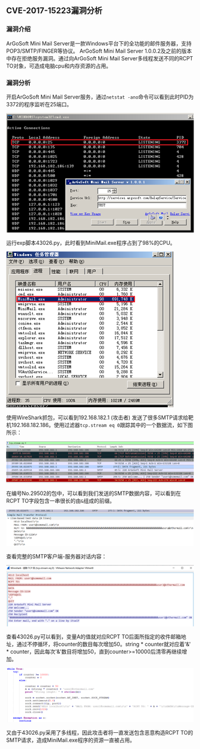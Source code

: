 ## CVE-2017-15223漏洞分析

### 漏洞介绍

ArGoSoft Mini Mail Server是一款Windows平台下的全功能的邮件服务器，支持POP3/SMTP/FINGER等协议。 ArGoSoft Mini Mail Server 1.0.0.2及之前的版本中存在拒绝服务漏洞。通过向ArGoSoft Mini Mail Server多线程发送不同的RCPT TO对象，可造成电脑cpu和内存资源的占用。

### 漏洞分析

开启ArGoSoft Mini Mail Server服务，通过`netstat -ano`命令可以看到此时PID为3372的程序监听在25端口。

![](img/1.PNG)

运行exp脚本43026.py，此时看到MiniMail.exe程序占到了98%的CPU。

![](img/2.PNG)

使用WireShark抓包，可以看到192.168.182.1 (攻击者) 发送了很多SMTP请求给靶机192.168.182.186。使用过滤器`tcp.stream eq 0`跟踪其中的一个数据流，如下图所示：

![](img/3.PNG)

在编号No.29502的包中，可以看到我们发送的SMTP数据内容，可以看到在RCPT TO字段包含一串很长的由`&`组成的前缀。

![](img/4.PNG)

查看完整的SMTP客户端-服务器对话内容：

![](img/5.PNG)

查看43026.py可以看到，变量A的值就对应RCPT TO后面所指定的收件邮箱地址，通过不停循环，将counter的数目每次增加50。string * counter就对应着'&' * counter，因此每次'&'数目将增加50，直到counter>=10000后清零再继续增加。

![](img/6.PNG)

又由于43026.py采用了多线程，因此攻击者将一直发送包含恶意构造RCPT TO的SMTP请求，造成MiniMail.exe程序的资源一直被占用。
